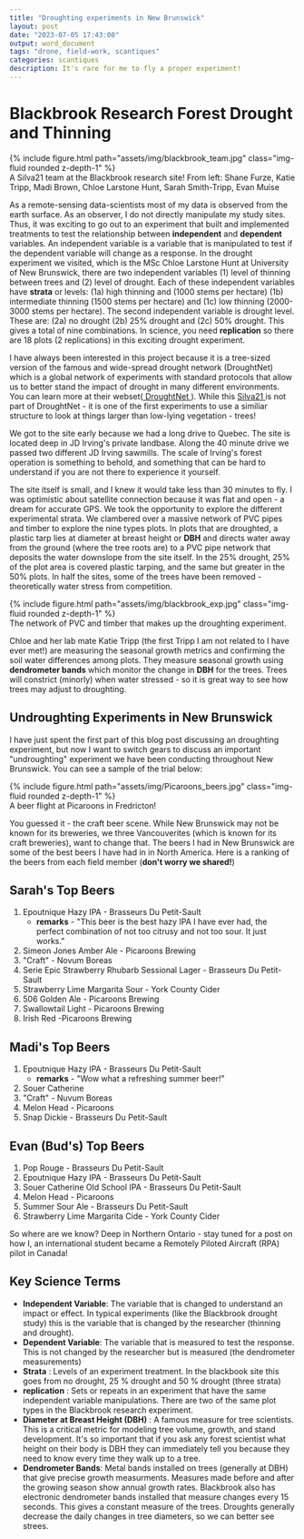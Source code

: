 ```yaml
---
title: "Droughting experiments in New Brunswick"
layout: post
date: "2023-07-05 17:43:00"
output: word_document
tags: "drone, field-work, scantiques"
categories: scantiques
description: It's rare for me to fly a proper experiment!
---
```


# Blackbrook Research Forest Drought and Thinning

</div>
<div class="row mt-3">
    <div class="col-sm mt-3 mt-md-0">
        {% include figure.html path="assets/img/blackbrook_team.jpg" class="img-fluid rounded z-depth-1" %}
    </div>
</div>
<div class="caption">
    A Silva21 team at the Blackbrook research site! From left: Shane Furze, Katie Tripp, Madi Brown, Chloe Larstone Hunt, Sarah Smith-Tripp, Evan Muise
</div>

As a remote-sensing data-scientists most of my data is observed from the earth surface. As an observer, I do not directly manipulate my study sites. Thus, it was exciting to go out to an experiment that built and implemented treatments to test the relationship between **independent** and **dependent** variables. An independent variable is a variable that is manipulated to test if the dependent variable will change as a response. In the drought experiment we visited, which is the MSc Chloe Larstone Hunt at University of New Brunswick, there are two independent variables (1) level of thinning between trees and (2) level of drought. Each of these independent variables have **strata** or levels: (1a) high thinning and (1000 stems per hectare) (1b) intermediate thinning (1500 stems per hectare) and (1c) low thinning (2000-3000 stems per hectare). The second independent variable is drought level. These are: (2a) no drought (2b) 25% drought and (2c) 50% drought. This gives a total of nine combinations. In science, you need **replication** so there are 18 plots (2 replications) in this exciting drought experiment.

I have always been interested in this project because it is a tree-sized version of the famous and wide-spread drought network (DroughtNet) which is a global network of experiments with standard protocols that allow us to better stand the impact of drought in many different environments. You can learn more at their webset(<a href="https://droughtnet.weebly.com/"> DroughtNet </a>). While this  <a href="https://www.silva21.com/projects/rainfall-exclusion-experiment%3A-the-effect-of-thinning?lang=en"> Silva21 </a> is not part of DroughtNet - it is one of the first experiments to use a similiar structure to look at things larger than low-lying vegetation - trees!

We got to the site early because we had a long drive to Quebec. The site is located deep in JD Irving's private landbase. Along the 40 minute drive we passed two different JD Irving sawmills. The scale of Irving's forest operation is something to behold, and something that can be hard to understand if you are not there to experience it yourself.

The site itself is small, and I knew it would take less than 30 minutes to fly. I was optimistic about satellite connection because it was flat and open - a dream for accurate GPS. We took the opportunity to explore the different experimental strata. We clambered over a massive network of PVC pipes and timber to explore the nine types plots. In plots that are droughted, a plastic tarp  lies at diameter at breast height or **DBH** and directs water away from the ground (where the tree roots are) to a PVC pipe network that deposits the water downslope from the site itself. In the 25% drought, 25% of the plot area is covered plastic tarping, and the same but greater in the 50% plots. In half the sites, some of the trees have been removed - theoretically water stress from competition.

<div class="row mt-3">
    <div class="col-sm mt-3 mt-md-0">
        {% include figure.html path="assets/img/blackbrook_exp.jpg" class="img-fluid rounded z-depth-1" %}
    </div>
<div class="caption">
    The network of PVC and timber that makes up the droughting experiment. 
</div>

Chloe and her lab mate Katie Tripp (the first Tripp I am not related to I have ever met!) are measuring the seasonal growth metrics and confirming the soil water differences among plots. They measure seasonal growth using **dendrometer bands** which monitor the change in **DBH** for the trees. Trees will constrict (minorly) when water stressed - so it is great way to see how trees may adjust to droughting.

## Undroughting Experiments in New Brunswick

I have just spent the first part of this blog post discussing an droughting experiment, but now I want to switch gears to discuss an important "undroughting" experiment we have been conducting throughout New Brunswick. You can see a sample of the trial below:

<div class="row mt-3">
    <div class="col-sm mt-3 mt-md-0">
        {% include figure.html path="assets/img/Picaroons_beers.jpg" class="img-fluid rounded z-depth-1" %}
    </div>
<div class="caption">
    A beer flight at Picaroons in Fredricton! 
</div>

You guessed it - the craft beer scene. While New Brunswick may not be known for its breweries, we three Vancouverites (which is known for its craft breweries), want to change that. The beers I had in New Brunswick are some of the best beers I have had in in North America. Here is a ranking of the beers from each field member (**don't worry we shared!**)
## Sarah's Top Beers

1.  Epoutnique Hazy IPA - Brasseurs Du Petit-Sault
    -   **remarks** - "This beer is the best hazy IPA I have ever had, the perfect combination of not too citrusy and not too sour. It just works."
2.  Simeon Jones Amber Ale - Picaroons Brewing
3.  "Craft" - Novum Boreas
4.  Serie Epic Strawberry Rhubarb Sessional Lager - Brasseurs Du Petit-Sault
5.  Strawberry Lime Margarita Sour - York County Cider
6.  506 Golden Ale - Picaroons Brewing
7.  Swallowtail Light - Picaroons Brewing
8.  Irish Red -Picaroons Brewing

## Madi's Top Beers

1.  Epoutnique Hazy IPA - Brasseurs Du Petit-Sault
    -   **remarks** - "Wow what a refreshing summer beer!"
2.  Souer Catherine
3.  "Craft" - Nuvum Boreas
4.  Melon Head - Picaroons
5.  Snap Dickie - Brasseurs Du Petit-Sault

## Evan (Bud's) Top Beers

1.  Pop Rouge - Brasseurs Du Petit-Sault
2.  Epoutnique Hazy IPA - Brasseurs Du Petit-Sault
3.  Souer Catherine Old School IPA - Brasseurs Du Petit-Sault
4.  Melon Head - Picaroons
5.  Summer Sour Ale - Brasseurs Du Petit-Sault
6.  Strawberry Lime Margarita Cide - York County Cider

So where are we know? Deep in Northern Ontario - stay tuned for a post on how I, an international student became a Remotely Piloted Aircraft (RPA) pilot in Canada! 

## Key Science Terms

-   **Independent Variable**: The variable that is changed to understand an impact or effect. In typical experiments (like the Blackbrook drought study) this is the variable that is changed by the researcher (thinning and drought).
-   **Dependent Variable**: The variable that is measured to test the response. This is not changed by the researcher but is measured (the dendrometer measurements)
-   **Strata** : Levels of an experiment treatment. In the blackbook site this goes from no drought, 25 % drought and 50 % drought (three strata)
-   **replication** : Sets or repeats in an experiment that have the same independent variable manipulations. There are two of the same plot types in the Blackbrook research experiment.
-   **Diameter at Breast Height (DBH)** : A famous measure for tree scientists. This is a critical metric for modeling tree volume, growth, and stand development. It's so important that if you ask any forest scientist what height on their body is DBH they can immediately tell you because they need to know every time they walk up to a tree.
-   **Dendrometer Bands**: Metal bands installed on trees (generally at DBH) that give precise growth measurments. Measures made before and after the growing season show annual growth rates. Blackbrook also has electronic dendrometer bands installed that measure changes every 15 seconds. This gives a constant measure of the trees. Droughts generally decrease the daily changes in tree diameters, so we can better see strees. 
